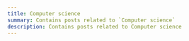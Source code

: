 ```yaml
---
title: Computer science
summary: Contains posts related to `Computer science`
description: Contains posts related to Computer science
---
```


